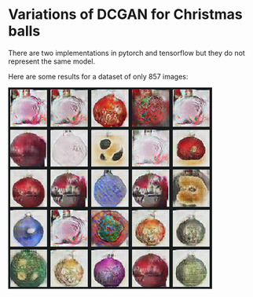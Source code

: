 # Variations of DCGAN for Christmas balls 
There are two implementations in pytorch and tensorflow but they do not represent the same model.

Here are some results for a dataset of only 857 images:

![dcgan](dcgan.png)

